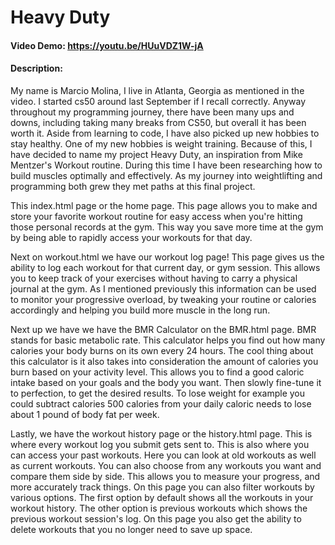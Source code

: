 # Heavy Duty
#### Video Demo: <https://youtu.be/HUuVDZ1W-jA>
#### Description:

My name is Marcio Molina, I live in Atlanta, Georgia as mentioned in the video. I started cs50 around last September if I recall correctly. 
Anyway throughout my programming journey, there have been many ups and downs, including taking many breaks from CS50, but overall it has been worth it. Aside from learning to code, I have also picked up new hobbies to stay healthy. One of my new hobbies is weight training. Because of this, I have decided to name my project Heavy Duty, an inspiration from Mike Mentzer's Workout routine. During this time I have been researching how to build muscles optimally and effectively. As my journey into weightlifting and programming both grew they met paths at this final project. 

This index.html page or the home page. This page allows you to make and store your favorite workout routine for easy access when you're hitting those personal records at the gym. This way you save more time at the gym by being able to rapidly access your workouts for that day.

Next on workout.html we have our workout log page! This page gives us the ability to log each workout for that current day, or gym session. This allows you to keep track of your exercises without having to carry a physical journal at the gym. As I mentioned previously this information can be used to monitor your progressive overload, by tweaking your routine or calories accordingly and helping you build more muscle in the long run.

Next up we have we have the BMR Calculator on the BMR.html page. BMR stands for basic metabolic rate. This calculator helps you find out how many calories your body burns on its own every 24 hours. The cool thing about this calculator is it also takes into consideration the amount of calories you burn based on your activity level. This allows you to find a good caloric intake based on your goals and the body you want. Then slowly fine-tune it to perfection, to get the desired results. To lose weight for example you could subtract calories 500 calories from your daily caloric needs to lose about 1 pound of body fat per week.

Lastly, we have the workout history page or the history.html page. This is where every workout log you submit gets sent to. This is also where you can access your past workouts. Here you can look at old workouts as well as current workouts. You can also choose from any workouts you want and compare them side by side. This allows you to measure your progress, and more accurately track things. On this page you can also filter workouts by various options. The first option by default shows all the workouts in your workout history. The other option is previous workouts which shows the previous workout session's log. On this page you also get the ability to delete workouts that you no longer need to save up space.